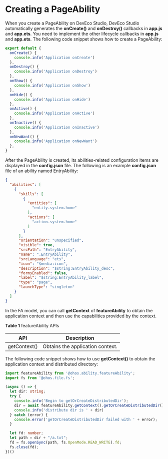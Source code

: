# Creating a PageAbility


When you create a PageAbility on DevEco Studio, DevEco Studio automatically generates the **onCreate()** and **onDestroy()** callbacks in **app.js** and **app.ets**. You need to implement the other lifecycle callbacks in **app.js** and **app.ets**. The following code snippet shows how to create a PageAbility:

```ts
export default {
  onCreate() {
    console.info('Application onCreate')
  },
  onDestroy() {
    console.info('Application onDestroy')
  },
  onShow() {
    console.info('Application onShow')
  },
  onHide() {
    console.info('Application onHide')
  },
  onActive() {
    console.info('Application onActive')
  },
  onInactive() {
    console.info('Application onInactive')
  },
  onNewWant() {
    console.info('Application onNewWant')
  },
}
```


After the PageAbility is created, its abilities-related configuration items are displayed in the **config.json** file. The following is an example **config.json** file of an ability named EntryAbility:

```json
{
  "abilities": [
    {
      "skills": [
        {
          "entities": [
            "entity.system.home"
          ],
          "actions": [
            "action.system.home"
          ]
        }
      ],
      "orientation": "unspecified",
      "visible": true,
      "srcPath": "EntryAbility",
      "name": ".EntryAbility",
      "srcLanguage": "ets",
      "icon": "$media:icon",
      "description": "$string:EntryAbility_desc",
      "formsEnabled": false,
      "label": "$string:EntryAbility_label",
      "type": "page",
      "launchType": "singleton"
    }
  ]
}
```


In the FA model, you can call **getContext** of **featureAbility** to obtain the application context and then use the capabilities provided by the context.


**Table 1** featureAbility APIs

| API| Description|
| -------- | -------- |
| getContext() | Obtains the application context.|


The following code snippet shows how to use **getContext()** to obtain the application context and distributed directory:

```ts
import featureAbility from '@ohos.ability.featureAbility';
import fs from '@ohos.file.fs';

(async () => {
  let dir: string;
  try {
    console.info('Begin to getOrCreateDistributedDir');
    dir = await featureAbility.getContext().getOrCreateDistributedDir();
    console.info('distribute dir is ' + dir)
  } catch (error) {
    console.error('getOrCreateDistributedDir failed with ' + error);
  }

  let fd: number;
  let path = dir + "/a.txt";
  fd = fs.openSync(path, fs.OpenMode.READ_WRITE).fd;
  fs.close(fd);
})()
```
